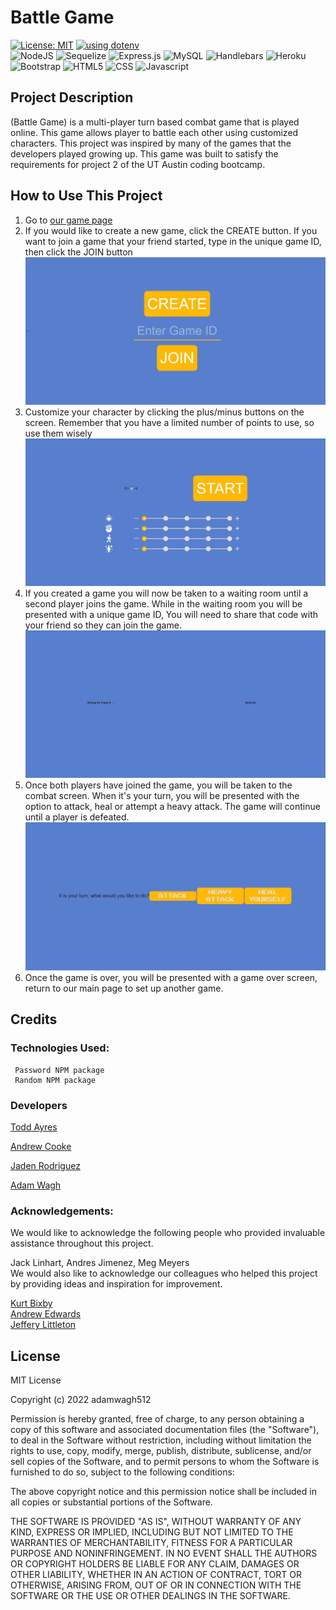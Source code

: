# Battle Game

[![License: MIT](https://img.shields.io/badge/License-MIT-yellow.svg)](https://opensource.org/licenses/MIT)
[![using dotenv](https://badge.dotenv.org/using.svg?r=1)](https://www.dotenv.org/r/github.com/motdotla/dotenv?r=1)<BR>
![NodeJS](https://img.shields.io/badge/node.js-6DA55F?style=for-the-badge&logo=node.js&logoColor=white)
![Sequelize](https://img.shields.io/badge/Sequelize-52B0E7?style=for-the-badge&logo=Sequelize&logoColor=white)
![Express.js](https://img.shields.io/badge/express.js-%23404d59.svg?style=for-the-badge&logo=express&logoColor=%2361DAFB)
![MySQL](https://img.shields.io/badge/mysql-%2300f.svg?style=for-the-badge&logo=mysql&logoColor=white)
![Handlebars](https://img.shields.io/badge/Handlebars.js-f0772b?style=for-the-badge&logo=handlebarsdotjs&logoColor=black)
![Heroku](https://img.shields.io/badge/Heroku-430098?style=for-the-badge&logo=heroku&logoColor=white)
![Bootstrap](https://img.shields.io/badge/bootstrap-%23563D7C.svg?style=for-the-badge&logo=bootstrap&logoColor=white)
![HTML5](https://img.shields.io/badge/HTML5-E34F26?style=for-the-badge&logo=html5&logoColor=white)
![CSS](https://img.shields.io/badge/CSS3-1572B6?style=for-the-badge&logo=css3&logoColor=white)
![Javascript](https://img.shields.io/badge/JavaScript-323330?style=for-the-badge&logo=javascript&logoColor=F7DF1E)
<!-- ![Insomnia](https://img.shields.io/badge/Insomnia-black?style=for-the-badge&logo=insomnia&logoColor=5849BE) -->
## Project Description
(Battle Game) is a multi-player turn based combat game that is played online. This game allows player to battle each other using customized characters. This project was inspired by many of the games that the developers played growing up. This game was built to satisfy the requirements for project 2 of the UT Austin coding bootcamp. 

## How to Use This Project
1) Go to  [our game page]()
2) If you would like to create a new game, click the CREATE button. If you want to join a game that your friend started, type in the unique game ID, then click the JOIN button 
![Alt text](/public/assets/home-screen.jpg)
3) Customize your character by clicking the plus/minus buttons on the screen. Remember that you have a limited number of points to use, so use them wisely
![Alt text](/public/assets/create-screen.jpg)
4) If you created a game you will now be taken to a waiting room until a second player joins the game. While in the waiting room you will be presented with a unique game ID, You will need to share that code with your friend so they can join the game. 
![Alt text](/public/assets/waiting-room.jpg)
5) Once both players have joined the game, you will be taken to the combat screen. When it's your turn, you will be presented with the option to attack, heal or attempt a heavy attack. The game will continue until a player is defeated.
![Alt text](/public/assets/game-screen.jpg)
6) Once the game is over, you will be presented with a game over screen, return to our main page to set up another game.


## Credits
### Technologies Used: 
     Password NPM package
     Random NPM package
     
### Developers

[Todd Ayres](https://github.com/toddayres06/)

[Andrew Cooke](https://github.com/andcooke/)

[Jaden Rodriguez](https://github.com/jadentr44/)

[Adam Wagh](https://github.com/adamwagh512/)
<BR>
### Acknowledgements:
We would like to acknowledge the following people who provided invaluable assistance throughout this project. 

Jack Linhart, Andres Jimenez, Meg Meyers
<br>
We would also like to acknowledge our colleagues who helped this project by providing ideas and inspiration for improvement.


[Kurt Bixby](https://github.com/kurtbixby/)
<br>
[Andrew Edwards](https://github.com/Andrew87E)
<br>
[Jeffery Littleton](https://www.linkedin.com/in/littleton-jeffrey)

## License
MIT License

Copyright (c) 2022 adamwagh512

Permission is hereby granted, free of charge, to any person obtaining a copy
of this software and associated documentation files (the "Software"), to deal
in the Software without restriction, including without limitation the rights
to use, copy, modify, merge, publish, distribute, sublicense, and/or sell
copies of the Software, and to permit persons to whom the Software is
furnished to do so, subject to the following conditions:

The above copyright notice and this permission notice shall be included in all
copies or substantial portions of the Software.

THE SOFTWARE IS PROVIDED "AS IS", WITHOUT WARRANTY OF ANY KIND, EXPRESS OR
IMPLIED, INCLUDING BUT NOT LIMITED TO THE WARRANTIES OF MERCHANTABILITY,
FITNESS FOR A PARTICULAR PURPOSE AND NONINFRINGEMENT. IN NO EVENT SHALL THE
AUTHORS OR COPYRIGHT HOLDERS BE LIABLE FOR ANY CLAIM, DAMAGES OR OTHER
LIABILITY, WHETHER IN AN ACTION OF CONTRACT, TORT OR OTHERWISE, ARISING FROM,
OUT OF OR IN CONNECTION WITH THE SOFTWARE OR THE USE OR OTHER DEALINGS IN THE SOFTWARE.

